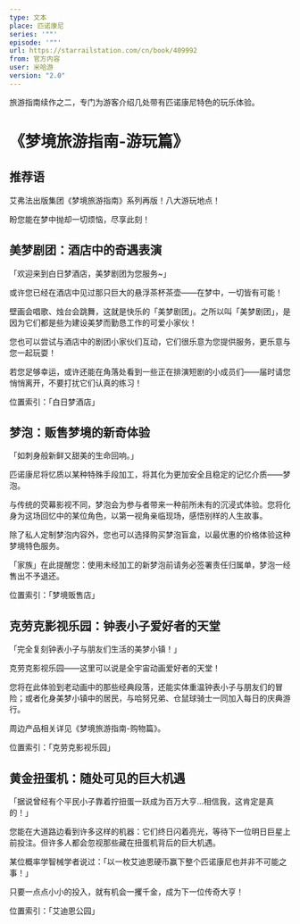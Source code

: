 ```yaml
---
type: 文本
place: 匹诺康尼
series: '""'
episode: '""'
url: https://starrailstation.com/cn/book/409992
from: 官方内容
user: 米哈游
version: "2.0"
---
```

旅游指南续作之二，专门为游客介绍几处带有匹诺康尼特色的玩乐体验。
# 《梦境旅游指南-游玩篇》
## 推荐语
艾弗法出版集团《梦境旅游指南》系列再版！八大游玩地点！

盼您能在梦中抛却一切烦恼，尽享此刻！



## 美梦剧团：酒店中的奇遇表演

「欢迎来到白日梦酒店，美梦剧团为您服务~」

或许您已经在酒店中见过那只巨大的悬浮茶杯茶壶——在梦中，一切皆有可能！

壁画会唱歌、烛台会跳舞，这就是快乐的「美梦剧团」。之所以叫「美梦剧团」，是因为它们都是些为建设美梦而勤恳工作的可爱小家伙！

您也可以尝试与酒店中的剧团小家伙们互动，它们很乐意为您提供服务，更乐意与您一起玩耍！

若您足够幸运，或许还能在角落处看到一些正在排演短剧的小成员们——届时请您悄悄离开，不要打扰它们认真的练习！

位置索引：「白日梦酒店」



## 梦泡：贩售梦境的新奇体验

「如刺身般新鲜又甜美的生命回响。」

匹诺康尼将忆质以某种特殊手段加工，将其化为更加安全且稳定的记忆介质——梦泡。

与传统的荧幕影视不同，梦泡会为参与者带来一种前所未有的沉浸式体验。您将化身为这场回忆中的某位角色，以第一视角亲临现场，感悟别样的人生故事。

除了私人定制梦泡内容外，您也可以选择购买梦泡盲盒，以最优惠的价格体验这种梦境特色服务。

「家族」在此提醒您：使用未经加工的新梦泡前请务必签署责任归属单，梦泡一经售出不予退还。

位置索引：「梦境贩售店」



## 克劳克影视乐园：钟表小子爱好者的天堂

「完全复刻钟表小子与朋友们生活的美梦小镇！」

克劳克影视乐园——这里可以说是全宇宙动画爱好者的天堂！

您将在此体验到老动画中的那些经典段落，还能实体重温钟表小子与朋友们的冒险；或者化身美梦小镇中的居民，与哈努兄弟、仓鼠球骑士一同加入每日的庆典游行。

周边产品相关详见《梦境旅游指南-购物篇》。

位置索引：「克劳克影视乐园」



## 黄金扭蛋机：随处可见的巨大机遇

「据说曾经有个平民小子靠着拧扭蛋一跃成为百万大亨…相信我，这肯定是真的！」

您能在大道路边看到许多这样的机器：它们终日闪着亮光，等待下一位明日巨星上前投注。但许多人都会忽视那些藏在扭蛋机背后的巨大机遇。

某位概率学智械学者说过：「以一枚艾迪恩硬币赢下整个匹诺康尼也并非不可能之事！」

只要一点点小小的投入，就有机会一攫千金，成为下一位传奇大亨！

位置索引：「艾迪恩公园」

